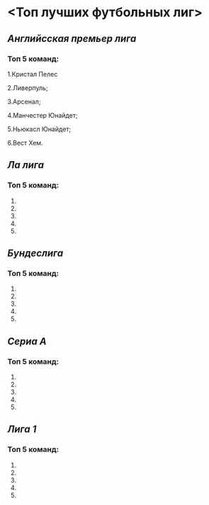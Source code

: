 # <__Топ лучших футбольных лиг__>

## _Английсская премьер лига_
### Топ 5 команд:
1.Кристал Пелес

2.Ливерпуль;

3.Арсенал;

4.Манчестер Юнайдет;

5.Ньюкасл Юнайдет;

6.Вест Хем.



## _Ла лига_
### Топ 5 команд:
1.

2.

3.

4.

5.


## _Бундеслига_
### Топ 5 команд:
1.

2.

3.

4.

5.


## _Сериа А_
### Топ 5 команд:
1.

2.

3.

4.

5.


## _Лига 1_
### Топ 5 команд:
1.

2.

3.

4.

5.

